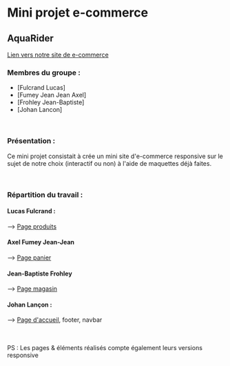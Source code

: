 # Mini projet e-commerce

## AquaRider 
[Lien vers notre site de e-commerce](https://jlancon8.github.io/mini-projet_e-commerce/)

### Membres du groupe :

- [Fulcrand Lucas]
- [Fumey Jean Jean Axel]  
- [Frohley Jean-Baptiste]
- [Johan Lancon]

<br>

### Présentation :

Ce mini projet consistait à crée un mini site d'e-commerce responsive sur le sujet de notre choix (interactif ou non) à l'aide de maquettes déjà faites.

<br>

### Répartition du travail :

#### Lucas Fulcrand :
  --> <a href="https://jlancon8.github.io/mini-projet_e-commerce/produits.html" target="_blank">Page produits</a>
<br>
#### Axel Fumey Jean-Jean
  --> <a href="https://jlancon8.github.io/mini-projet_e-commerce/panier.html" target="_blank">Page panier</a>
<br>
#### Jean-Baptiste Frohley
  --> <a href="https://jlancon8.github.io/mini-projet_e-commerce/magasin.html" target="_blank">Page magasin</a>
<br>
#### Johan Lançon :
  --> <a href="https://jlancon8.github.io/mini-projet_e-commerce/" target="_blank">Page d'accueil</a>, footer, navbar

<br>
<br>
PS : Les pages & éléments réalisés compte également leurs versions responsive
